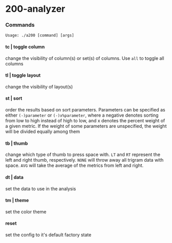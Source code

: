 # 200-analyzer

### Commands

`Usage: ./a200 [command] [args]`

#### tc | toggle column
change the visibility of column(s) or set(s) of columns. Use `all` to toggle all columns

#### tl | toggle layout
change the visibility of layout(s)

#### st | sort
order the results based on sort parameters. Parameters can be specified as either `(-)parameter` or `(-)x%parameter`, where a negative denotes sorting from low to high instead of high to low, and x denotes the percent weight of a given metric. If the weight of some parameters are unspecified, the weight will be divided equally among them

#### tb | thumb
change which type of thumb to press space with. `LT` and `RT` represent the left and right thumb, respectively. `NONE` will throw away all trigram data with space. `AVG` will take the average of the metrics from left and right. 

#### dt | data
set the data to use in the analysis

#### tm | theme
set the color theme

#### reset
set the config to it's default factory state
